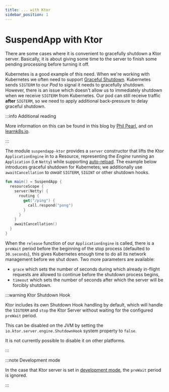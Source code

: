 ```yaml
---
title: ... with Ktor
sidebar_position: 1
---
```


# SuspendApp with Ktor

There are some cases where it is convenient to gracefully shutdown a Ktor server. Basically, it is about giving some
time to the server to finish some pending processing before turning it off.

Kubernetes is a good example of this need. When we're working with Kubernetes we often need to
support [Graceful Shutdown](https://cloud.google.com/blog/products/containers-kubernetes/kubernetes-best-practices-terminating-with-grace).
Kubernetes sends `SIGTERM` to our _Pod_ to signal it needs to gracefully shutdown.
However, there is an issue which doesn't allow us to immediately shutdown when we receive `SIGTERM` from Kubernetes.
Our pod can still receive traffic **after** `SIGTERM`, so we need to apply additional back-pressure to delay graceful
shutdown.

:::info Additional reading

More information on this can be found in this blog by [Phil Pearl](https://philpearl.github.io/post/k8s_ingress/),
and on [learnk8s.io](https://learnk8s.io/graceful-shutdown).

:::

The module `suspendapp-ktor` provides a `server` constructor that lifts the Ktor `ApplicationEngine` in to a Resource,
representing the _Engine_ running an `Application` (i.e `Netty`) while supporting [auto-reload](https://ktor.io/docs/auto-reload.html).
The example below introduces graceful shutdown for Kubernetes;
we additionally use `awaitCancellation` to _await_ `SIGTERM`, `SIGINT` or other shutdown hooks.

```kotlin
fun main() = SuspendApp {
  resourceScope {
    server(Netty) {
      routing {
        get("/ping") {
          call.respond("pong")
        }
      }
    }
    awaitCancellation()
  }
}
```

When the `release` function of our `ApplicationEngine` is called, there is a `preWait` period before the beginning of the stop
process (defaulted to `30.seconds`), this gives Kubernetes enough time to do all its network management before we shut down.
Two more parameters are available:
- `grace` which sets the number of seconds during which already in-flight requests are allowed to continue before the shutdown process begins,
- `timeout` which sets the number of seconds after which the server will be forcibly shutdown.


:::warning Ktor Shutdown Hook

Ktor includes its own Shutdown Hook handling by default, which will handle the `SIGTERM` and `stop` the Ktor Server without
waiting for the configured `preWait` period.

This can be disabled on the JVM by setting the `io.ktor.server.engine.ShutdownHook` system property to `false`.

It is not currently possible to disable it on other platforms.

:::

:::note Development mode

In the case that Ktor server is set in
[development mode](https://ktor.io/docs/development-mode.html), the `preWait` period is ignored.

:::
